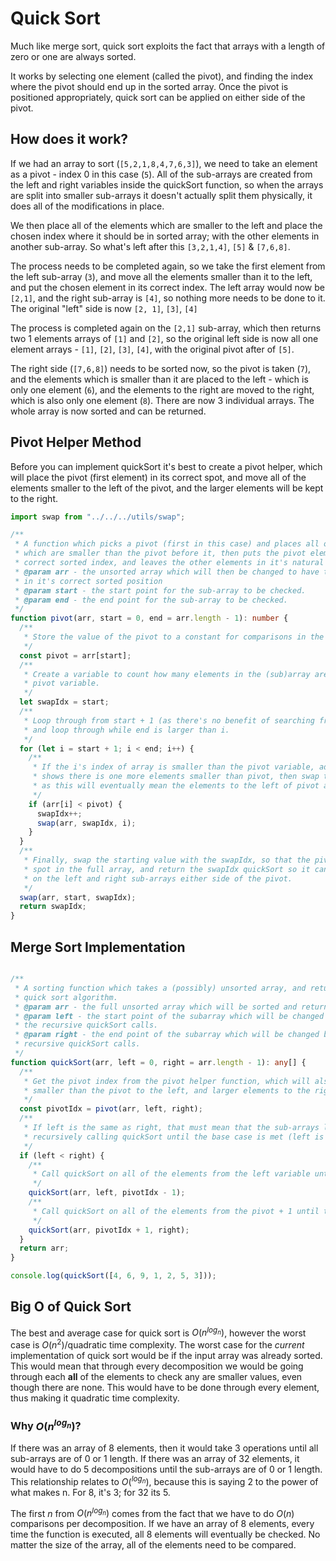 # Quick Sort

Much like merge sort, quick sort exploits the fact that arrays with a length of zero
or one are always sorted.

It works by selecting one element (called the pivot), and finding the index where the
pivot should end up in the sorted array. Once the pivot is positioned appropriately,
quick sort can be applied on either side of the pivot.

## How does it work?
If we had an array to sort (`[5,2,1,8,4,7,6,3]`), we need to take an element as a pivot -
index 0 in this case (`5`). All of the sub-arrays are created from the left and right
variables inside the quickSort function, so when the arrays are split into smaller sub-arrays
it doesn't actually split them physically, it does all of the modifications in place.

We then place all of the elements which are smaller to the left and place the chosen index
where it should be in sorted array; with the other elements in another sub-array. So what's
left after this `[3,2,1,4]`, `[5]` & `[7,6,8]`.

The process needs to be completed again, so we take the first element from the left sub-array
(`3`), and move all the elements smaller than it to the left, and put the chosen element in its 
correct index. The left array would now be `[2,1]`, and the right sub-array is `[4]`, so nothing
more needs to be done to it. The original "left" side is now `[2, 1]`, `[3]`, `[4]`

The process is completed again on the `[2,1]` sub-array, which then returns two 1 elements arrays
of `[1]` and `[2]`, so the original left side is now all one element arrays - `[1]`, `[2]`, `[3]`,
`[4]`, with the original pivot after of `[5]`.

The right side (`[7,6,8]`) needs to be sorted now, so the pivot is taken (`7`), and the elements
which is smaller than it are placed to the left - which is only one element (`6`), and the elements to the right
are moved to the right, which is also only one element (`8`). There are now 3 individual arrays.
The whole array is now sorted and can be returned.

## Pivot Helper Method

Before you can implement quickSort it's best to create a pivot helper, which will place
the pivot (first element) in its correct spot, and move all of the elements smaller to the
left of the pivot, and the larger elements will be kept to the right.

```typescript
import swap from "../../../utils/swap";

/**
 * A function which picks a pivot (first in this case) and places all of the elements
 * which are smaller than the pivot before it, then puts the pivot element in it's
 * correct sorted index, and leaves the other elements in it's natural position.
 * @param arr - the unsorted array which will then be changed to have the first index
 * in it's correct sorted position
 * @param start - the start point for the sub-array to be checked.
 * @param end - the end point for the sub-array to be checked.
 */
function pivot(arr, start = 0, end = arr.length - 1): number {
  /**
   * Store the value of the pivot to a constant for comparisons in the loop.
   */
  const pivot = arr[start];
  /**
   * Create a variable to count how many elements in the (sub)array are smaller than the
   * pivot variable.
   */
  let swapIdx = start;
  /**
   * Loop through from start + 1 (as there's no benefit of searching from the pivot/start),
   * and loop through while end is larger than i.
   */
  for (let i = start + 1; i < end; i++) {
    /**
     * If the i's index of array is smaller than the pivot variable, add 1 to swapIdx as it
     * shows there is one more elements smaller than pivot, then swap the value of i with swapIdx
     * as this will eventually mean the elements to the left of pivot are all smaller than it.
     */
    if (arr[i] < pivot) {
      swapIdx++;
      swap(arr, swapIdx, i);
    }
  }
  /**
   * Finally, swap the starting value with the swapIdx, so that the pivot is in its correct sorted
   * spot in the full array, and return the swapIdx quickSort so it can recursively run quickSort
   * on the left and right sub-arrays either side of the pivot.
   */
  swap(arr, start, swapIdx);
  return swapIdx;
}
```

## Merge Sort Implementation

```typescript

/**
 * A sorting function which takes a (possibly) unsorted array, and returns a sorted array using the
 * quick sort algorithm.
 * @param arr - the full unsorted array which will be sorted and return
 * @param left - the start point of the subarray which will be changed based on the pivot index and
 * the recursive quickSort calls.
 * @param right - the end point of the subarray which will be changed based on the pivot index and
 * recursive quickSort calls.
 */
function quickSort(arr, left = 0, right = arr.length - 1): any[] {
  /**
   * Get the pivot index from the pivot helper function, which will also place all of the elements
   * smaller than the pivot to the left, and larger elements to the right.
   */
  const pivotIdx = pivot(arr, left, right);
  /**
   * If left is the same as right, that must mean that the sub-arrays length is 0 or 1, so keep
   * recursively calling quickSort until the base case is met (left is the same as right).
   */
  if (left < right) {
    /**
     * Call quickSort on all of the elements from the left variable until the element before pivot.
     */
    quickSort(arr, left, pivotIdx - 1);
    /**
     * Call quickSort on all of the elements from the pivot + 1 until the right variable.
     */
    quickSort(arr, pivotIdx + 1, right);
  }
  return arr;
}

console.log(quickSort([4, 6, 9, 1, 2, 5, 3]));
```

## Big O of Quick Sort

The best and average case for quick sort is $O(n^{log_n})$, however the worst case is 
$O(n^2)$/quadratic time complexity. The worst case for the *current* implementation of quick sort would be if
the input array was already sorted. This would mean that through every decomposition
we would be going through each **all** of the elements to check any are smaller
values, even though there are none. This would have to be done through every element, thus
making it quadratic time complexity.

### Why $O(n ^{log_n})$?
If there was an array of 8 elements, then it would take 3 operations until all sub-arrays
are of 0 or 1 length. If there was an array of 32 elements, it would have to do 5
decompositions until the sub-arrays are of 0 or 1 length. This relationship relates to
$O(^{log_n})$, because this is saying 2 to the power of what makes n. For 8, it's 3; for 32
its 5.

The first $n$ from $O(n^{log_n})$ comes from the fact that we have to do $O(n)$ comparisons
per decomposition. If we have an array of 8 elements, every time the
function is executed, all 8 elements will eventually be checked. No matter the size of the 
array, all of the elements need to be compared. 